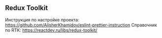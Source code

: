 ## Redux Toolkit 
Инструкция по настройке проекта: https://github.com/AlisherKhamidov/eslint-prettier-instruction
Справочник по RTK: https://reactdev.ru/libs/redux-toolkit/
